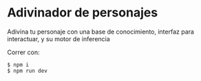 # Adivinador de personajes
Adivina tu personaje con una base de conocimiento, interfaz para interactuar, y su motor de inferencia

Correr con:
```console
$ npm i
$ npm run dev

```
